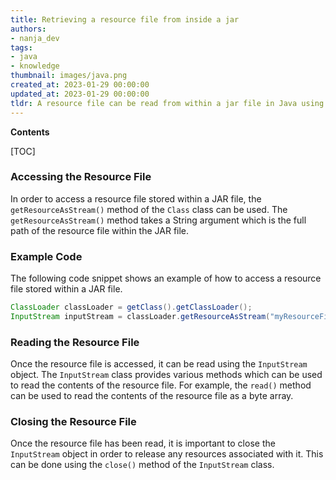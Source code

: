 ```yaml
---
title: Retrieving a resource file from inside a jar
authors:
- nanja_dev
tags:
- java
- knowledge
thumbnail: images/java.png
created_at: 2023-01-29 00:00:00
updated_at: 2023-01-29 00:00:00
tldr: A resource file can be read from within a jar file in Java using the getResourceAsStream() method.
---
```


**Contents**

[TOC]

### Accessing the Resource File

In order to access a resource file stored within a JAR file, the `getResourceAsStream()` method of the `Class` class can be used. The `getResourceAsStream()` method takes a String argument which is the full path of the resource file within the JAR file. 

### Example Code

The following code snippet shows an example of how to access a resource file stored within a JAR file.

```java
ClassLoader classLoader = getClass().getClassLoader();
InputStream inputStream = classLoader.getResourceAsStream("myResourceFile.txt");
```

### Reading the Resource File

Once the resource file is accessed, it can be read using the `InputStream` object. The `InputStream` class provides various methods which can be used to read the contents of the resource file. For example, the `read()` method can be used to read the contents of the resource file as a byte array.

### Closing the Resource File

Once the resource file has been read, it is important to close the `InputStream` object in order to release any resources associated with it. This can be done using the `close()` method of the `InputStream` class.
